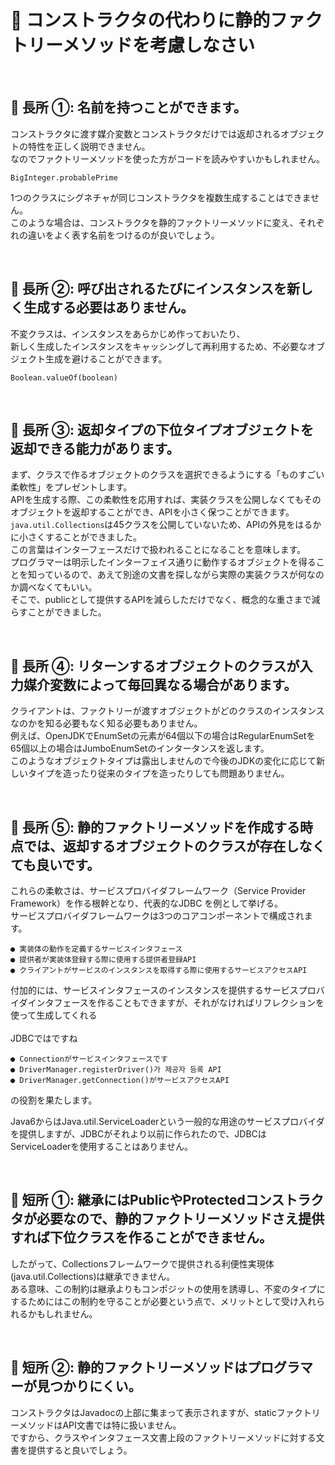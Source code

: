 # 🔑 コンストラクタの代わりに静的ファクトリーメソッドを考慮しなさい

<br>

## 📌 長所 ①: 名前を持つことができます。

コンストラクタに渡す媒介変数とコンストラクタだけでは返却されるオブジェクトの特性を正しく説明できません。<br>
なのでファクトリーメソッドを使った方がコードを読みやすいかもしれません。
```
BigInteger.probablePrime
```
1つのクラスにシグネチャが同じコンストラクタを複数生成することはできません。<br>
このような場合は、コンストラクタを静的ファクトリーメソッドに変え、それぞれの違いをよく表す名前をつけるのが良いでしょう。

<br>

## 📌 長所 ②: 呼び出されるたびにインスタンスを新しく生成する必要はありません。

不変クラスは、インスタンスをあらかじめ作っておいたり、<br>
新しく生成したインスタンスをキャッシングして再利用するため、不必要なオブジェクト生成を避けることができます。<br>
```
Boolean.valueOf(boolean)
```

<br>

## 📌 長所 ③: 返却タイプの下位タイプオブジェクトを返却できる能力があります。

まず、クラスで作るオブジェクトのクラスを選択できるようにする「ものすごい柔軟性」をプレゼントします。<br>
APIを生成する際、この柔軟性を応用すれば、実装クラスを公開しなくてもそのオブジェクトを返却することができ、APIを小さく保つことができます。
<br>
`java.util.Collections`は45クラスを公開していないため、APIの外見をはるかに小さくすることができました。<br>
この言葉はインターフェースだけで扱われることになることを意味します。<br>
プログラマーは明示したインターフェイス通りに動作するオブジェクトを得ることを知っているので、あえて別途の文書を探しながら実際の実装クラスが何なのか調べなくてもいい。<br>
そこで、publicとして提供するAPIを減らしただけでなく、概念的な重さまで減らすことができました。

<br>

## 📌 長所 ④: リターンするオブジェクトのクラスが入力媒介変数によって毎回異なる場合があります。

クライアントは、ファクトリーが渡すオブジェクトがどのクラスのインスタンスなのかを知る必要もなく知る必要もありません。<br>
例えば、OpenJDKでEnumSetの元素が64個以下の場合はRegularEnumSetを65個以上の場合はJumboEnumSetのインタータンスを返します。<br>
このようなオブジェクトタイプは露出しませんので今後のJDKの変化に応じて新しいタイプを造ったり従来のタイプを造ったりしても問題ありません。

<br>

## 📌 長所 ⑤: 静的ファクトリーメソッドを作成する時点では、返却するオブジェクトのクラスが存在しなくても良いです。

これらの柔軟さは、サービスプロバイダフレームワーク（Service Provider Framework）を作る根幹となり、代表的なJDBC を例として挙げる。<br>
サービスプロバイダフレームワークは3つのコアコンポーネントで構成されます。<br>
```
● 実装体の動作を定義するサービスインタフェース
● 提供者が実装体登録する際に使用する提供者登録API
● クライアントがサービスのインスタンスを取得する際に使用するサービスアクセスAPI
```
付加的には、サービスインタフェースのインスタンスを提供するサービスプロバイダインタフェースを作ることもできますが、それがなければリフレクションを使って生成してくれる<br>
<br>
JDBCではですね
<br>
```
● Connectionがサービスインタフェースです
● DriverManager.registerDriver()가 제공자 등록 API
● DriverManager.getConnection()がサービスアクセスAPI
```
の役割を果たします。<br>

Java6からはJava.util.ServiceLoaderという一般的な用途のサービスプロバイダを提供しますが、JDBCがそれより以前に作られたので、JDBCはServiceLoaderを使用することはありません。

<br>

## 📌 短所 ①: 継承にはPublicやProtectedコンストラクタが必要なので、静的ファクトリーメソッドさえ提供すれば下位クラスを作ることができません。

したがって、Collectionsフレームワークで提供される利便性実現体(java.util.Collections)は継承できません。 <br>
ある意味、この制約は継承よりもコンポジットの使用を誘導し、不変のタイプにするためにはこの制約を守ることが必要という点で、メリットとして受け入れられるかもしれません。

<br>

## 📌 短所 ②: 静的ファクトリーメソッドはプログラマーが見つかりにくい。

コンストラクタはJavadocの上部に集まって表示されますが、staticファクトリーメソッドはAPI文書では特に扱いません。<br>
ですから、クラスやインタフェース文書上段のファクトリーメソッドに対する文書を提供すると良いでしょう。

<br>